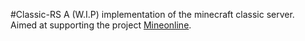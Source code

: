 #Classic-RS
A (W.I.P) implementation of the minecraft classic server.\
Aimed at supporting the project [Mineonline](http://mineonline.codie.gg/).